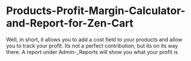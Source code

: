 # Products-Profit-Margin-Calculator-and-Report-for-Zen-Cart
Well, in short, it allows you to add a cost field to your products and allow you to track your profit. Its not a perfect contribution, but its on its way there. A report under Admin-_Reports will show you what your profit is
